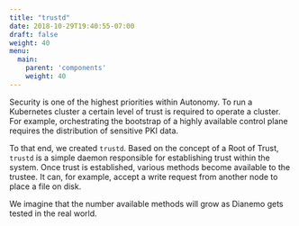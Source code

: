 ```yaml
---
title: "trustd"
date: 2018-10-29T19:40:55-07:00
draft: false
weight: 40
menu:
  main:
    parent: 'components'
    weight: 40
---
```


Security is one of the highest priorities within Autonomy.
To run a Kubernetes cluster a certain level of trust is required to operate a cluster.
For example, orchestrating the bootstrap of a highly available control plane requires the distribution of sensitive PKI data.

To that end, we created `trustd`.
Based on the concept of a Root of Trust, `trustd` is a simple daemon responsible for establishing trust within the system.
Once trust is established, various methods become available to the trustee.
It can, for example, accept a write request from another node to place a file on disk.

We imagine that the number available methods will grow as Dianemo gets tested in the real world.
